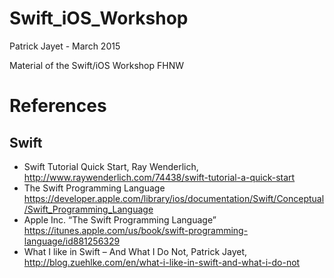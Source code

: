 # Swift_iOS_Workshop
Patrick Jayet - March 2015

Material of the Swift/iOS Workshop FHNW


# References

## Swift

  - Swift Tutorial Quick Start, Ray Wenderlich, <http://www.raywenderlich.com/74438/swift-tutorial-a-quick-start>
  - The Swift Programming Language <https://developer.apple.com/library/ios/documentation/Swift/Conceptual/Swift_Programming_Language>
  - Apple Inc. “The Swift Programming Language” <https://itunes.apple.com/us/book/swift-programming-language/id881256329>
  - What I like in Swift – And What I Do Not, Patrick Jayet, <http://blog.zuehlke.com/en/what-i-like-in-swift-and-what-i-do-not>

